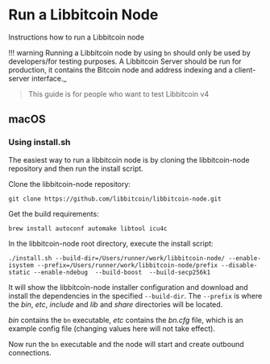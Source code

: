 # Run a Libbitcoin Node

 Instructions how to run a Libbitcoin node

!!! warning
    Running a Libbitcoin node by using `bn` should only be used by developers/for testing purposes. A Libbitcoin Server should be run for production, it contains the Bitcoin node and address indexing and a client-server interface._

> This guide is for people who want to test Libbitcoin v4
## macOS

### Using install.sh

The easiest way to run a libbitcoin node is by cloning the libbitcoin-node repository and then run the install script.

Clone the libbitcoin-node repository:

`git clone https://github.com/libbitcoin/libbitcoin-node.git`

Get the build requirements:

`brew install autoconf automake libtool icu4c`

In the libbitcoin-node root directory, execute the install script:

`./install.sh --build-dir=/Users/runner/work/libbitcoin-node/ --enable-isystem --prefix=/Users/runner/work/libbitcoin-node/prefix --disable-static --enable-ndebug  --build-boost  --build-secp256k1`

It will show the libbitcoin-node installer configuration and download and install the dependencies in the specified `--build-dir`.
The `--prefix` is where the _bin_, _etc_, _include_ and _lib_ and _share_ directories will be located.

_bin_ contains the `bn` executable, _etc_ contains the _bn.cfg_ file, which is an example config file (changing values here will not take effect).

Now run the `bn` executable and the node will start and create outbound connections.
